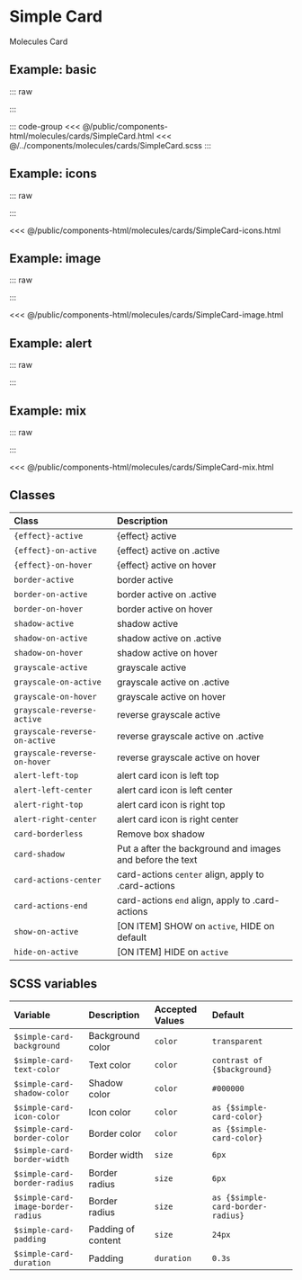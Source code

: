 # Simple Card
<Badge type="tip">Molecules</Badge> <Badge type="info">Card</Badge>

## Example: basic

::: raw
<div class="dev-section">
    <!--@include: ../../public/components-html/molecules/cards/SimpleCard.html -->
</div>
:::

::: code-group
<<< @/public/components-html/molecules/cards/SimpleCard.html
<<< @/../components/molecules/cards/SimpleCard.scss
:::

## Example: icons

::: raw
<div class="dev-section">
    <!--@include: ../../public/components-html/molecules/cards/SimpleCard-icons.html -->
</div>
:::

<<< @/public/components-html/molecules/cards/SimpleCard-icons.html

## Example: image

::: raw
<div class="dev-section">
    <!--@include: ../../public/components-html/molecules/cards/SimpleCard-image.html -->
</div>
:::

<<< @/public/components-html/molecules/cards/SimpleCard-image.html

## Example: alert

::: raw
<div class="dev-section">
    <!--@include: ../../public/components-html/molecules/cards/SimpleCard-alert.html -->
</div>
:::

## Example: mix

::: raw
<div class="dev-section">
    <!--@include: ../../public/components-html/molecules/cards/SimpleCard-mix.html -->
</div>
:::

<<< @/public/components-html/molecules/cards/SimpleCard-mix.html

## Classes

| Class                         | Description                                               |
|:------------------------------|:----------------------------------------------------------|
| `{effect}-active`             | {effect} active                                           |
| `{effect}-on-active`          | {effect} active on .active                                |
| `{effect}-on-hover`           | {effect} active on hover                                  |
| `border-active`               | border active                                             |
| `border-on-active`            | border active on .active                                  |
| `border-on-hover`             | border active on hover                                    |
| `shadow-active`               | shadow active                                             |
| `shadow-on-active`            | shadow active on .active                                  |
| `shadow-on-hover`             | shadow active on hover                                    |
| `grayscale-active`            | grayscale active                                          |
| `grayscale-on-active`         | grayscale active on .active                               |
| `grayscale-on-hover`          | grayscale active on hover                                 |
| `grayscale-reverse-active`    | reverse grayscale active                                  |
| `grayscale-reverse-on-active` | reverse grayscale active on .active                       |
| `grayscale-reverse-on-hover`  | reverse grayscale active on hover                         |
| `alert-left-top`              | alert card icon is left top                               |
| `alert-left-center`           | alert card icon is left center                            |
| `alert-right-top`             | alert card icon is right top                              |
| `alert-right-center`          | alert card icon is right center                           |
| `card-borderless`             | Remove box shadow                                         |
| `card-shadow`                 | Put a after the background and images and before the text |
| `card-actions-center`         | card-actions `center` align, apply to .card-actions       |
| `card-actions-end`            | card-actions `end` align, apply to .card-actions          |
| `show-on-active`              | [ON ITEM] SHOW on `active`, HIDE on default               |
| `hide-on-active`              | [ON ITEM] HIDE on `active`                                |


## SCSS variables

| Variable                           | Description        | Accepted Values | Default                           |
|:-----------------------------------|:-------------------|:----------------|:----------------------------------|
| `$simple-card-background`          | Background color   | `color`         | `transparent`                     |
| `$simple-card-text-color`          | Text color         | `color`         | `contrast of {$background}`       |
| `$simple-card-shadow-color`        | Shadow color       | `color`         | `#000000`                         |
| `$simple-card-icon-color`          | Icon color         | `color`         | `as {$simple-card-color}`         |
| `$simple-card-border-color`        | Border color       | `color`         | `as {$simple-card-color}`         |
| `$simple-card-border-width`        | Border width       | `size`          | `6px`                             |
| `$simple-card-border-radius`       | Border radius      | `size`          | `6px`                             |
| `$simple-card-image-border-radius` | Border radius      | `size`          | `as {$simple-card-border-radius}` |
| `$simple-card-padding`             | Padding of content | `size`          | `24px`                            |
| `$simple-card-duration`            | Padding            | `duration`      | `0.3s`                            |

<style lang="scss">
@import "docs/theme.scss";

$simple-card-color: $primary-color;

@import "components/molecules/cards/SimpleCard.scss";
</style>